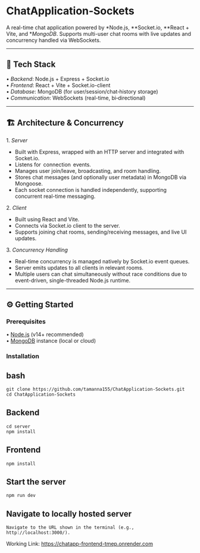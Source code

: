 # ChatApplication‑Sockets

A real-time chat application powered by *Node.js, **Socket.io, **React + Vite, and **MongoDB*. Supports multi-user chat rooms with live updates and concurrency handled via WebSockets.

---

## 🚀 Tech Stack

•⁠  ⁠*Backend*: Node.js + Express + Socket.io  
•⁠  ⁠*Frontend*: React + Vite + Socket.io-client  
•⁠  ⁠*Database*: MongoDB (for user/session/chat‐history storage)  
•⁠  ⁠*Communication*: WebSockets (real-time, bi‑directional)

---

## 🏗 Architecture & Concurrency

1.⁠ ⁠*Server*  
   - Built with Express, wrapped with an HTTP server and integrated with Socket.io.  
   - Listens for ⁠ connection ⁠ events.  
   - Manages user join/leave, broadcasting, and room handling.
   - Stores chat messages (and optionally user metadata) in MongoDB via Mongoose.
   - Each socket connection is handled independently, supporting concurrent real-time messaging.

2.⁠ ⁠*Client*  
   - Built using React and Vite.  
   - Connects via Socket.io client to the server.  
   - Supports joining chat rooms, sending/receiving messages, and live UI updates.

3.⁠ ⁠*Concurrency Handling*  
   - Real-time concurrency is managed natively by Socket.io event queues.  
   - Server emits updates to all clients in relevant rooms.  
   - Multiple users can chat simultaneously without race conditions due to event-driven, single-threaded Node.js runtime.

---

## ⚙️ Getting Started

### Prerequisites

•⁠  ⁠[Node.js](https://nodejs.org/) (v14+ recommended)  
•⁠  ⁠[MongoDB](https://www.mongodb.com/) instance (local or cloud)

### Installation

## bash
```
git clone https://github.com/tamanna155/ChatApplication-Sockets.git
cd ChatApplication-Sockets
```
## Backend
```
cd server
npm install
```
## Frontend
```
npm install
```

## Start the server
```
npm run dev
```
## Navigate to locally hosted server
```
Navigate to the URL shown in the terminal (e.g., http://localhost:3000/).
```


Working Link: https://chatapp-frontend-tmep.onrender.com
